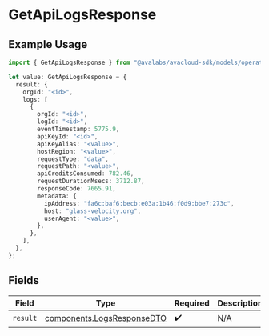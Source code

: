 # GetApiLogsResponse

## Example Usage

```typescript
import { GetApiLogsResponse } from "@avalabs/avacloud-sdk/models/operations";

let value: GetApiLogsResponse = {
  result: {
    orgId: "<id>",
    logs: [
      {
        orgId: "<id>",
        logId: "<id>",
        eventTimestamp: 5775.9,
        apiKeyId: "<id>",
        apiKeyAlias: "<value>",
        hostRegion: "<value>",
        requestType: "data",
        requestPath: "<value>",
        apiCreditsConsumed: 782.46,
        requestDurationMsecs: 3712.87,
        responseCode: 7665.91,
        metadata: {
          ipAddress: "fa6c:baf6:becb:e03a:1b46:f0d9:bbe7:273c",
          host: "glass-velocity.org",
          userAgent: "<value>",
        },
      },
    ],
  },
};
```

## Fields

| Field                                                                    | Type                                                                     | Required                                                                 | Description                                                              |
| ------------------------------------------------------------------------ | ------------------------------------------------------------------------ | ------------------------------------------------------------------------ | ------------------------------------------------------------------------ |
| `result`                                                                 | [components.LogsResponseDTO](../../models/components/logsresponsedto.md) | :heavy_check_mark:                                                       | N/A                                                                      |